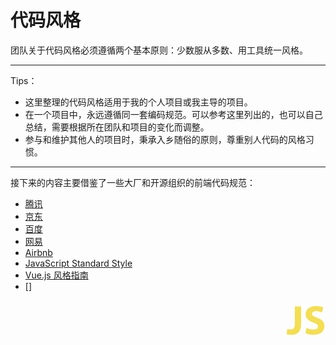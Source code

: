# 代码风格

团队关于代码风格必须遵循两个基本原则：少数服从多数、用工具统一风格。

<hr>

Tips：

* 这里整理的代码风格适用于我的个人项目或我主导的项目。
* 在一个项目中，永远遵循同一套编码规范。可以参考这里列出的，也可以自己总结，需要根据所在团队和项目的变化而调整。
* 参与和维护其他人的项目时，秉承入乡随俗的原则，尊重别人代码的风格习惯。

<hr>

接下来的内容主要借鉴了一些大厂和开源组织的前端代码规范： 

* [腾讯](https://tgideas.qq.com/doc/index.html "TGideas 文档库")
* [京东](https://guide.aotu.io/index.html "凹凸实验室")
* [百度](https://github.com/ecomfe/spec "spec")
* [网易](http://nec.netease.com/standard "NEC")
* [Airbnb](https://github.com/airbnb/javascript "Airbnb")
* [JavaScript Standard Style](https://github.com/standard/standard "JavaScript Standard Style")
* [Vue.js 风格指南](https://cn.vuejs.org/v2/style-guide/index.html "Vue.js 风格指南")
* []

<div style="text-align: right">
  <svg t="1595948360275" class="icon" viewBox="0 0 1024 1024" version="1.1" xmlns="http://www.w3.org/2000/svg" p-id="11728" xmlns:xlink="http://www.w3.org/1999/xlink" width="64" height="64"><defs><style type="text/css"></style></defs><path d="M238.592 155.648H399.36v450.56C399.36 809.984 302.08 880.64 146.432 880.64c-37.888 0-87.04-6.144-118.784-17.408l18.432-130.048c22.528 7.168 51.2 12.288 82.944 12.288 67.584 0 110.592-30.72 110.592-141.312V155.648h-1.024z m301.056 547.84c41.984 22.528 110.592 44.032 179.2 44.032 73.728 0 113.664-30.72 113.664-78.848 0-43.008-33.792-69.632-119.808-99.328-118.784-40.96-197.632-107.52-197.632-211.968C515.072 235.52 617.472 143.36 785.408 143.36c81.92 0 139.264 16.384 182.272 35.84L931.84 308.224c-27.648-13.312-79.872-33.792-148.48-33.792-69.632 0-103.424 32.768-103.424 68.608 0 45.056 38.912 65.536 132.096 101.376 125.952 46.08 184.32 112.64 184.32 214.016 0 119.808-91.136 221.184-286.72 221.184-81.92 0-161.792-22.528-201.728-44.032l31.744-132.096z" fill="#F4DE51" p-id="11729"></path></svg>
</div>
